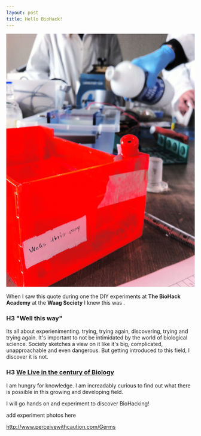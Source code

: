 ```yaml
---
layout: post
title: Hello BioHack!
---
```


![jadiejadiejadie](/images/biohack.jpg)


When I saw this quote during one the DIY experiments at **The BioHack Academy** at the **Waag Society** I knew this was . 
### H3 "Well this way"

Its all about experienimenting. trying, trying again, discovering, trying and trying again. It's important to not be intimidated by the world of biological science. Society sketches a view on it like it's big, complicated, unapproachable and even dangerous. But getting introduced to this field, I discover it is not. 

### H3 [We Live in the century of Biology](http://www.volkskrant.nl/wetenschap/spoedcursus-wat-zijn-gemonics~a4164748/?hash=4c59b8386ebaac5a4689e3661ab3a6acbc2036ef)

I am hungry for knowledge. I am increadably curious to find out what there is possible in this growing and developing field.

I will go hands on and experiment to discover BioHacking!

add experiment photos here

http://www.perceivewithcaution.com/Germs
